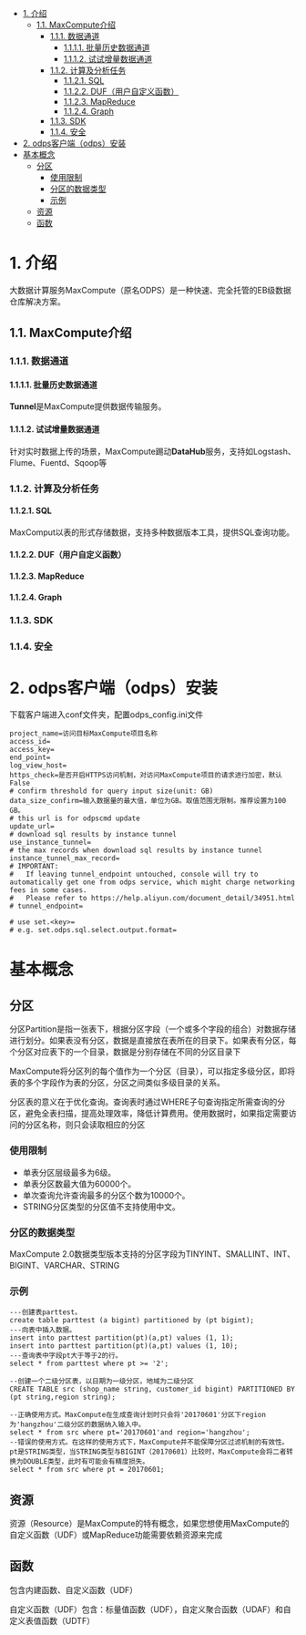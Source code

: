<!-- TOC -->

- [1. 介绍](#1-介绍)
    - [1.1. MaxCompute介绍](#11-maxcompute介绍)
        - [1.1.1. 数据通道](#111-数据通道)
            - [1.1.1.1. 批量历史数据通道](#1111-批量历史数据通道)
            - [1.1.1.2. 试试增量数据通道](#1112-试试增量数据通道)
        - [1.1.2. 计算及分析任务](#112-计算及分析任务)
            - [1.1.2.1. SQL](#1121-sql)
            - [1.1.2.2. DUF（用户自定义函数）](#1122-duf用户自定义函数)
            - [1.1.2.3. MapReduce](#1123-mapreduce)
            - [1.1.2.4. Graph](#1124-graph)
        - [1.1.3. SDK](#113-sdk)
        - [1.1.4. 安全](#114-安全)
- [2. odps客户端（odps）安装](#2-odps客户端odps安装)
- [基本概念](#基本概念)
    - [分区](#分区)
        - [使用限制](#使用限制)
        - [分区的数据类型](#分区的数据类型)
        - [示例](#示例)
    - [资源](#资源)
    - [函数](#函数)

<!-- /TOC -->
# 1. 介绍
大数据计算服务MaxCompute（原名ODPS）是一种快速、完全托管的EB级数据仓库解决方案。
## 1.1. MaxCompute介绍
### 1.1.1. 数据通道
#### 1.1.1.1. 批量历史数据通道
**Tunnel**是MaxCompute提供数据传输服务。
#### 1.1.1.2. 试试增量数据通道
针对实时数据上传的场景，MaxCompute踢动**DataHub**服务，支持如Logstash、Flume、Fuentd、Sqoop等
### 1.1.2. 计算及分析任务
#### 1.1.2.1. SQL
MaxComput以表的形式存储数据，支持多种数据版本工具，提供SQL查询功能。
#### 1.1.2.2. DUF（用户自定义函数）
#### 1.1.2.3. MapReduce
#### 1.1.2.4. Graph
### 1.1.3. SDK
### 1.1.4. 安全
# 2. odps客户端（odps）安装
下载客户端进入conf文件夹，配置odps_config.ini文件

    project_name=访问目标MaxCompute项目名称
    access_id=
    access_key=
    end_point=
    log_view_host=
    https_check=是否开启HTTPS访问机制，对访问MaxCompute项目的请求进行加密，默认False
    # confirm threshold for query input size(unit: GB)
    data_size_confirm=输入数据量的最大值，单位为GB。取值范围无限制。推荐设置为100 GB。
    # this url is for odpscmd update
    update_url=
    # download sql results by instance tunnel
    use_instance_tunnel=
    # the max records when download sql results by instance tunnel
    instance_tunnel_max_record=
    # IMPORTANT:
    #   If leaving tunnel_endpoint untouched, console will try to automatically get one from odps service, which might charge networking fees in some cases.
    #   Please refer to https://help.aliyun.com/document_detail/34951.html
    # tunnel_endpoint=

    # use set.<key>=
    # e.g. set.odps.sql.select.output.format=

# 基本概念
## 分区
分区Partition是指一张表下，根据分区字段（一个或多个字段的组合）对数据存储进行划分。如果表没有分区，数据是直接放在表所在的目录下。如果表有分区，每个分区对应表下的一个目录，数据是分别存储在不同的分区目录下

MaxCompute将分区列的每个值作为一个分区（目录），可以指定多级分区，即将表的多个字段作为表的分区，分区之间类似多级目录的关系。

分区表的意义在于优化查询。查询表时通过WHERE子句查询指定所需查询的分区，避免全表扫描，提高处理效率，降低计算费用。使用数据时，如果指定需要访问的分区名称，则只会读取相应的分区

### 使用限制
+ 单表分区层级最多为6级。
+ 单表分区数最大值为60000个。
+ 单次查询允许查询最多的分区个数为10000个。
+ STRING分区类型的分区值不支持使用中文。

### 分区的数据类型
MaxCompute 2.0数据类型版本支持的分区字段为TINYINT、SMALLINT、INT、BIGINT、VARCHAR、STRING

### 示例

    ---创建表parttest。
    create table parttest (a bigint) partitioned by (pt bigint);
    ---向表中插入数据。
    insert into parttest partition(pt)(a,pt) values (1, 1);
    insert into parttest partition(pt)(a,pt) values (1, 10);
    ---查询表中字段pt大于等于2的行。
    select * from parttest where pt >= '2';

    --创建一个二级分区表，以日期为一级分区，地域为二级分区
    CREATE TABLE src (shop_name string, customer_id bigint) PARTITIONED BY (pt string,region string);

    --正确使用方式。MaxCompute在生成查询计划时只会将'20170601'分区下region为'hangzhou'二级分区的数据纳入输入中。
    select * from src where pt='20170601'and region='hangzhou'; 
    --错误的使用方式。在这样的使用方式下，MaxCompute并不能保障分区过滤机制的有效性。pt是STRING类型，当STRING类型与BIGINT（20170601）比较时，MaxCompute会将二者转换为DOUBLE类型，此时有可能会有精度损失。
    select * from src where pt = 20170601;

## 资源
资源（Resource）是MaxCompute的特有概念，如果您想使用MaxCompute的自定义函数（UDF）或MapReduce功能需要依赖资源来完成

## 函数
包含内建函数、自定义函数（UDF）

自定义函数（UDF）包含：标量值函数（UDF），自定义聚合函数（UDAF）和自定义表值函数（UDTF）
